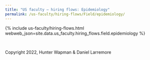 ```yaml
---
title: "US faculty — hiring flows: Epidemiology"
permalink: /us-faculty/hiring-flows/Field/epidemiology/
---
```


{% include us-faculty/hiring-flows.html webweb_json=site.data.us_faculty.hiring_flows.field.epidemiology %}

<br>

Copyright 2022, Hunter Wapman & Daniel Larremore